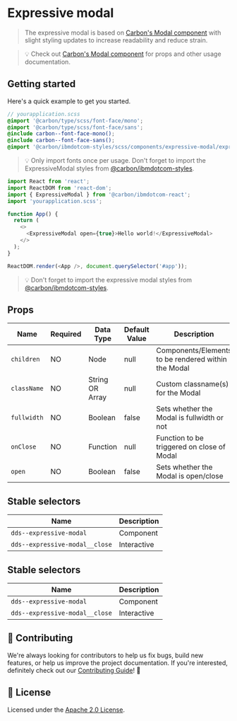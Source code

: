 # Expressive modal

> The expressive modal is based on
> [Carbon's Modal component](https://www.carbondesignsystem.com/components/modal/code)
> with slight styling updates to increase readability and reduce strain.

> 💡 Check out
> [Carbon's Modal component](https://www.carbondesignsystem.com/components/modal/code)
> for props and other usage documentation.

## Getting started

Here's a quick example to get you started.

```scss
// yourapplication.scss
@import '@carbon/type/scss/font-face/mono';
@import '@carbon/type/scss/font-face/sans';
@include carbon--font-face-mono();
@include carbon--font-face-sans();
@import '@carbon/ibmdotcom-styles/scss/components/expressive-modal/expressive-modal.scss';
```

> 💡 Only import fonts once per usage. Don't forget to import the
> ExpressiveModal styles from
> [@carbon/ibmdotcom-styles](https://github.com/carbon-design-system/ibm-dotcom-library/blob/master/packages/styles).

```javascript
import React from 'react';
import ReactDOM from 'react-dom';
import { ExpressiveModal } from '@carbon/ibmdotcom-react';
import 'yourapplication.scss';

function App() {
  return (
    <>
      <ExpressiveModal open={true}>Hello world!</ExpressiveModal>
    </>
  );
}

ReactDOM.render(<App />, document.querySelector('#app'));
```

> 💡 Don't forget to import the expressive modal styles from
> [@carbon/ibmdotcom-styles](https://github.com/carbon-design-system/ibm-dotcom-library/blob/master/packages/styles).

## Props

| Name        | Required | Data Type       | Default Value | Description                                         |
| ----------- | -------- | --------------- | ------------- | --------------------------------------------------- |
| `children`  | NO       | Node            | null          | Components/Elements to be rendered within the Modal |
| `className` | NO       | String OR Array | null          | Custom classname(s) for the Modal                   |
| `fullwidth` | NO       | Boolean         | false         | Sets whether the Modal is fullwidth or not          |
| `onClose`   | NO       | Function        | null          | Function to be triggered on close of Modal          |
| `open`      | NO       | Boolean         | false         | Sets whether the Modal is open/close                |

## Stable selectors

| Name                           | Description |
| ------------------------------ | ----------- |
| `dds--expressive-modal`        | Component   |
| `dds--expressive-modal__close` | Interactive |

## Stable selectors

| Name                           | Description |
| ------------------------------ | ----------- |
| `dds--expressive-modal`        | Component   |
| `dds--expressive-modal__close` | Interactive |

## 🙌 Contributing

We're always looking for contributors to help us fix bugs, build new features,
or help us improve the project documentation. If you're interested, definitely
check out our
[Contributing Guide](https://github.com/carbon-design-system/ibm-dotcom-library/blob/master/.github/CONTRIBUTING.md)!
👀

## 📝 License

Licensed under the
[Apache 2.0 License](https://github.com/carbon-design-system/ibm-dotcom-library/blob/master/LICENSE).
